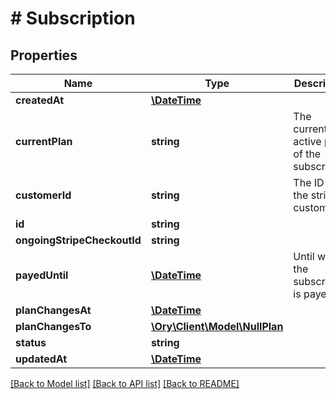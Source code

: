 # # Subscription

## Properties

Name | Type | Description | Notes
------------ | ------------- | ------------- | -------------
**createdAt** | [**\DateTime**](\DateTime.md) |  | [readonly]
**currentPlan** | **string** | The currently active plan of the subscription | [readonly]
**customerId** | **string** | The ID of the stripe customer | [readonly]
**id** | **string** |  |
**ongoingStripeCheckoutId** | **string** |  | [optional]
**payedUntil** | [**\DateTime**](\DateTime.md) | Until when the subscription is payed | [readonly]
**planChangesAt** | [**\DateTime**](\DateTime.md) |  | [optional]
**planChangesTo** | [**\Ory\Client\Model\NullPlan**](NullPlan.md) |  |
**status** | **string** |  |
**updatedAt** | [**\DateTime**](\DateTime.md) |  | [readonly]

[[Back to Model list]](../../README.md#models) [[Back to API list]](../../README.md#endpoints) [[Back to README]](../../README.md)
